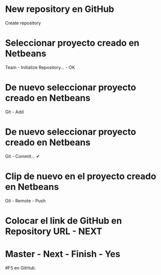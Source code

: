 # New repository en GitHub
Create repository
# Seleccionar proyecto creado en Netbeans
Team - Initialize Repository... - OK
# De nuevo seleccionar proyecto creado en Netbeans
Git - Add
# De nuevo seleccionar proyecto creado en Netbeans
Git - Commit... ✔ 
# Clip de nuevo en el proyecto creado en Netbeans
Git - Remote - Push
# Colocar el link de GitHub en Repository URL - NEXT
# Master - Next - Finish - Yes 
#F5 en GitHub.
